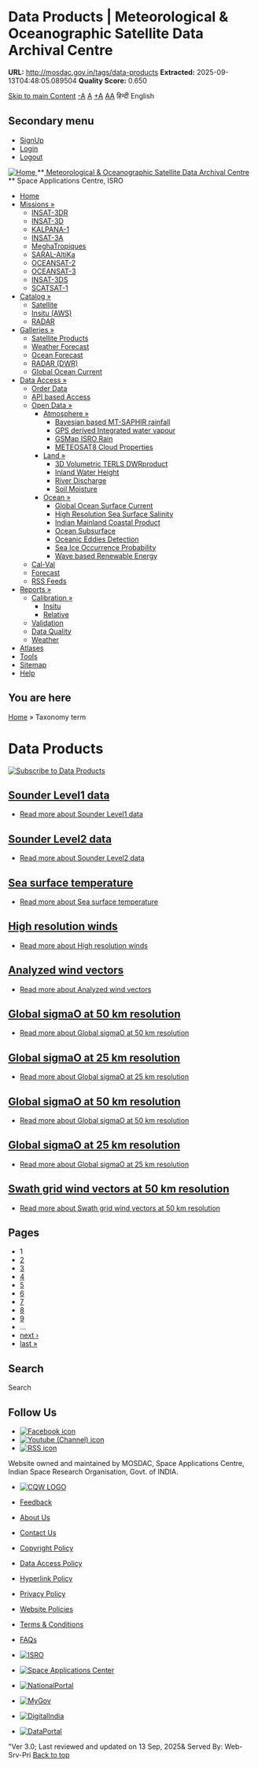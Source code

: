 # Data Products | Meteorological & Oceanographic Satellite Data Archival Centre

**URL:** http://mosdac.gov.in/tags/data-products
**Extracted:** 2025-09-13T04:48:05.089504
**Quality Score:** 0.650

[Skip to main Content](https://mosdac.gov.in/tags/data-products#main-content "Skip to main Content")
[-A](javascript:;) [A](javascript:;) [+A](javascript:;)
[A](javascript:drupalHighContrast.enableStyles\(\))[A](javascript:drupalHighContrast.disableStyles\(\))
हिन्दी English
## Secondary menu
  * [SignUp](https://mosdac.gov.in/internal/registration)
  * [Login](https://mosdac.gov.in/internal/uops)
  * [Logout](https://mosdac.gov.in/internal/logout)

[ ![Home](https://mosdac.gov.in/sites/default/files/mosdac_small.png) ](https://mosdac.gov.in/ "Home")
**[ Meteorological & Oceanographic Satellite Data Archival Centre](https://mosdac.gov.in/ "Home") **
Space Applications Centre, ISRO 
  * [Home](https://mosdac.gov.in/)
  * [Missions »](https://mosdac.gov.in/tags/data-products)
    * [INSAT-3DR](https://mosdac.gov.in/insat-3dr)
    * [INSAT-3D](https://mosdac.gov.in/insat-3d)
    * [KALPANA-1](https://mosdac.gov.in/kalpana-1)
    * [INSAT-3A](https://mosdac.gov.in/insat-3a)
    * [MeghaTropiques](https://mosdac.gov.in/megha-tropiques)
    * [SARAL-AltiKa](https://mosdac.gov.in/saral-altika)
    * [OCEANSAT-2](https://mosdac.gov.in/oceansat-2)
    * [OCEANSAT-3](https://mosdac.gov.in/oceansat-3)
    * [INSAT-3DS](https://mosdac.gov.in/insat-3ds)
    * [SCATSAT-1](https://mosdac.gov.in/scatsat-1)
  * [Catalog »](https://mosdac.gov.in/tags/data-products)
    * [Satellite](https://mosdac.gov.in/internal/catalog-satellite)
    * [Insitu (AWS)](https://mosdac.gov.in/internal/catalog-insitu)
    * [RADAR](https://mosdac.gov.in/internal/catalog-radar)
  * [Galleries »](https://mosdac.gov.in/tags/data-products)
    * [Satellite Products](https://mosdac.gov.in/internal/gallery)
    * [Weather Forecast](https://mosdac.gov.in/internal/gallery/weather)
    * [Ocean Forecast](https://mosdac.gov.in/internal/gallery/ocean)
    * [RADAR (DWR)](https://mosdac.gov.in/internal/gallery/dwr)
    * [Global Ocean Current](https://mosdac.gov.in/internal/gallery/current)
  * [Data Access »](https://mosdac.gov.in/tags/data-products)
    * [Order Data](https://mosdac.gov.in/internal/uops)
    * [API based Access](https://mosdac.gov.in/downloadapi-manual)
    * [Open Data »](https://mosdac.gov.in/tags/data-products)
      * [Atmosphere »](https://mosdac.gov.in/tags/data-products)
        * [Bayesian based MT-SAPHIR rainfall](https://mosdac.gov.in/bayesian-based-mt-saphir-rainfall)
        * [GPS derived Integrated water vapour](https://mosdac.gov.in/gps-derived-integrated-water-vapour)
        * [GSMap ISRO Rain](https://mosdac.gov.in/gsmap-isro-rain)
        * [METEOSAT8 Cloud Properties](https://mosdac.gov.in/meteosat8-cloud-properties)
      * [Land »](https://mosdac.gov.in/tags/data-products)
        * [3D Volumetric TERLS DWRproduct](https://mosdac.gov.in/3d-volumetric-terls-dwrproduct)
        * [Inland Water Height](https://mosdac.gov.in/inland-water-height)
        * [River Discharge](https://mosdac.gov.in/river-discharge)
        * [Soil Moisture](https://mosdac.gov.in/soil-moisture-0)
      * [Ocean »](https://mosdac.gov.in/tags/data-products)
        * [Global Ocean Surface Current](https://mosdac.gov.in/global-ocean-surface-current)
        * [High Resolution Sea Surface Salinity](https://mosdac.gov.in/high-resolution-sea-surface-salinity)
        * [Indian Mainland Coastal Product](https://mosdac.gov.in/indian-mainland-coastal-product)
        * [Ocean Subsurface](https://mosdac.gov.in/ocean-subsurface)
        * [Oceanic Eddies Detection](https://mosdac.gov.in/oceanic-eddies-detection)
        * [Sea Ice Occurrence Probability](https://mosdac.gov.in/sea-ice-occurrence-probability)
        * [Wave based Renewable Energy](https://mosdac.gov.in/wave-based-renewable-energy)
    * [Cal-Val](https://mosdac.gov.in/internal/calval-data)
    * [Forecast](https://mosdac.gov.in/internal/forecast-menu)
    * [RSS Feeds](https://mosdac.gov.in/rss-feed "ISROCast")
  * [Reports »](https://mosdac.gov.in/tags/data-products)
    * [Calibration »](https://mosdac.gov.in/tags/data-products)
      * [Insitu](https://mosdac.gov.in/insitu)
      * [Relative](https://mosdac.gov.in/calibration-reports)
    * [Validation](https://mosdac.gov.in/validation-reports)
    * [Data Quality](https://mosdac.gov.in/data-quality)
    * [Weather](https://mosdac.gov.in/weather-reports)
  * [Atlases](https://mosdac.gov.in/atlases)
  * [Tools](https://mosdac.gov.in/tools)
  * [Sitemap](https://mosdac.gov.in/sitemap)
  * [Help](https://mosdac.gov.in/help)


## You are here
[Home](https://mosdac.gov.in/) » Taxonomy term
# Data Products
[![Subscribe to Data Products](https://mosdac.gov.in/misc/feed.png)](https://mosdac.gov.in/taxonomy/term/23/all/feed "Subscribe to Data Products")
##  [Sounder Level1 data](https://mosdac.gov.in/sounder-level1-data)
  * [Read more about Sounder Level1 data](https://mosdac.gov.in/sounder-level1-data "Sounder Level1 data")


##  [Sounder Level2 data](https://mosdac.gov.in/sounder-level2-data)
  * [Read more about Sounder Level2 data](https://mosdac.gov.in/sounder-level2-data "Sounder Level2 data")


##  [Sea surface temperature](https://mosdac.gov.in/sea-surface-temperature-3)
  * [Read more about Sea surface temperature](https://mosdac.gov.in/sea-surface-temperature-3 "Sea surface temperature")


##  [High resolution winds](https://mosdac.gov.in/high-resolution-winds)
  * [Read more about High resolution winds](https://mosdac.gov.in/high-resolution-winds "High resolution winds")


##  [Analyzed wind vectors](https://mosdac.gov.in/analyzed-wind-vectors-0)
  * [Read more about Analyzed wind vectors](https://mosdac.gov.in/analyzed-wind-vectors-0 "Analyzed wind vectors")


##  [Global sigmaO at 50 km resolution](https://mosdac.gov.in/global-sigmao-50-km-resolution-0)
  * [Read more about Global sigmaO at 50 km resolution](https://mosdac.gov.in/global-sigmao-50-km-resolution-0 "Global sigmaO at 50 km resolution")


##  [Global sigmaO at 25 km resolution](https://mosdac.gov.in/global-sigmao-25-km-resolution-0)
  * [Read more about Global sigmaO at 25 km resolution](https://mosdac.gov.in/global-sigmao-25-km-resolution-0 "Global sigmaO at 25 km resolution")


##  [Global sigmaO at 50 km resolution](https://mosdac.gov.in/global-sigmao-50-km-resolution)
  * [Read more about Global sigmaO at 50 km resolution](https://mosdac.gov.in/global-sigmao-50-km-resolution "Global sigmaO at 50 km resolution")


##  [Global sigmaO at 25 km resolution](https://mosdac.gov.in/global-sigmao-25-km-resolution)
  * [Read more about Global sigmaO at 25 km resolution](https://mosdac.gov.in/global-sigmao-25-km-resolution "Global sigmaO at 25 km resolution")


##  [Swath grid wind vectors at 50 km resolution](https://mosdac.gov.in/swath-grid-wind-vectors-50-km-resolution-0)
  * [Read more about Swath grid wind vectors at 50 km resolution](https://mosdac.gov.in/swath-grid-wind-vectors-50-km-resolution-0 "Swath grid wind vectors at 50 km resolution")


## Pages
  * 1
  * [2](https://mosdac.gov.in/tags/data-products?page=1 "Go to page 2")
  * [3](https://mosdac.gov.in/tags/data-products?page=2 "Go to page 3")
  * [4](https://mosdac.gov.in/tags/data-products?page=3 "Go to page 4")
  * [5](https://mosdac.gov.in/tags/data-products?page=4 "Go to page 5")
  * [6](https://mosdac.gov.in/tags/data-products?page=5 "Go to page 6")
  * [7](https://mosdac.gov.in/tags/data-products?page=6 "Go to page 7")
  * [8](https://mosdac.gov.in/tags/data-products?page=7 "Go to page 8")
  * [9](https://mosdac.gov.in/tags/data-products?page=8 "Go to page 9")
  * …
  * [next ›](https://mosdac.gov.in/tags/data-products?page=1 "Go to next page")
  * [last »](https://mosdac.gov.in/tags/data-products?page=13 "Go to last page")


## Search
Search 
## Follow Us
  * [![Facebook icon](https://mosdac.gov.in/sites/all/modules/social_media_links/libraries/elegantthemes/PNG/facebook.png)](https://www.facebook.com/mosdac.sac.isro "Facebook")
  * [![Youtube \(Channel\) icon](https://mosdac.gov.in/sites/all/modules/social_media_links/libraries/elegantthemes/PNG/youtube.png)](http://www.youtube.com/channel/UCDVkai9WIgY2ZgrlF_08Yeg "Youtube \(Channel\)")
  * [![RSS icon](https://mosdac.gov.in/sites/all/modules/social_media_links/libraries/elegantthemes/PNG/rss.png)](https://mosdac.gov.in/rss.xml "RSS")


Website owned and maintained by MOSDAC, Space Applications Centre, Indian Space Research Organisation, Govt. of INDIA.
  * [![CQW LOGO](https://mosdac.gov.in/docs/cqw_logo.gif)](https://mosdac.gov.in/docs/STQC.pdf "Quality Certificate")


  * [Feedback](https://mosdac.gov.in/mosdac-feedback)
  * [About Us](https://mosdac.gov.in/about-us)
  * [Contact Us](https://mosdac.gov.in/contact-us)
  * [Copyright Policy](https://mosdac.gov.in/copyright-policy)
  * [Data Access Policy](https://mosdac.gov.in/data-access-policy)
  * [Hyperlink Policy](https://mosdac.gov.in/hyperlink-policy)
  * [Privacy Policy](https://mosdac.gov.in/privacy-policy)
  * [Website Policies](https://mosdac.gov.in/website-policies)
  * [Terms & Conditions](https://mosdac.gov.in/terms-conditions)
  * [FAQs](https://mosdac.gov.in/faq-page)


  * [![ISRO](https://mosdac.gov.in/sites/default/files/styles/thumbnail/public/logo-transparent.png?itok=IUS20l-w)](http://www.isro.gov.in)
  * [![Space Applications Center](https://mosdac.gov.in/sites/default/files/styles/thumbnail/public/saclogo.png?itok=_Jv4AuIn)](http://www.sac.gov.in)
  * [![NationalPortal](https://mosdac.gov.in/sites/default/files/styles/thumbnail/public/india-gov_0.png?itok=yssAPH3m)](http://www.india.gov.in)
  * [![MyGov](https://mosdac.gov.in/sites/default/files/styles/thumbnail/public/mygov_0.png?itok=Po-dzdT3)](http://mygov.in/)
  * [![DigitalIndia](https://mosdac.gov.in/sites/default/files/styles/thumbnail/public/digital-india_0.png?itok=ntlP7atE)](http://www.digitalindia.gov.in/)
  * [![DataPortal](https://mosdac.gov.in/sites/default/files/styles/thumbnail/public/data-gov.png?itok=qYA78FgB)](http://data.gov.in)


"Ver 3.0; Last reviewed and updated on 13 Sep, 2025& Served By: Web-Srv-Pri
[](https://mosdac.gov.in/tags/data-products "Previous")[](https://mosdac.gov.in/tags/data-products "Next")
[](https://mosdac.gov.in/tags/data-products)
[](https://mosdac.gov.in/tags/data-products "Previous")[](https://mosdac.gov.in/tags/data-products "Next")
[](https://mosdac.gov.in/tags/data-products "Close")[](https://mosdac.gov.in/tags/data-products)[](https://mosdac.gov.in/tags/data-products)[](https://mosdac.gov.in/tags/data-products "Pause Slideshow")[](https://mosdac.gov.in/tags/data-products "Play Slideshow")
[Back to top](https://mosdac.gov.in/tags/data-products#top)
